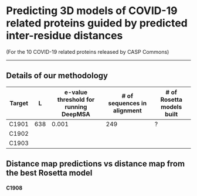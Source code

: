 # Predicting 3D models of COVID-19 related proteins guided by predicted inter-residue distances
(For the 10 COVID-19 related proteins released by CASP Commons)
<hr>

## Details of our methodology
| Target  | L  | e-value threshold for running DeepMSA  | # of sequences in alignment  | # of Rosetta models built |
|---|---|---|---|---|
| C1901 | 638 | 0.001 | 249  | ?  |
| C1902 |   |   |   |   |
| C1903 |   |   |   |   |

## Distance map predictions vs distance map from the best Rosetta model
#### C1908
